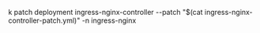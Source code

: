 k patch deployment ingress-nginx-controller  --patch "$(cat ingress-nginx-controller-patch.yml)" -n ingress-nginx
